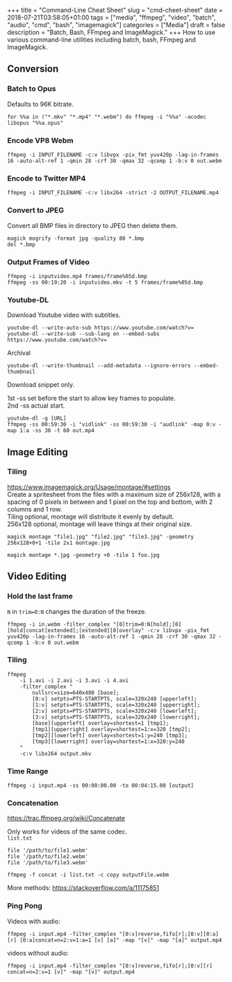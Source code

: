 +++
title = "Command-Line Cheat Sheet"
slug = "cmd-cheet-sheet"
date = 2018-07-21T03:58:05+01:00
tags = ["media", "ffmpeg", "video", "batch", "audio", "cmd", "bash", "imagemagick"]
categories = ["Media"]
draft = false
description = "Batch, Bash, FFmpeg and ImageMagick."
+++
How to use various command-line utilities including batch, bash, FFmpeg and ImageMagick.
<!--more-->

## Conversion

### Batch to Opus

Defaults to 96K bitrate.
```
for %%a in ("*.mkv" "*.mp4" "*.webm") do ffmpeg -i "%%a" -acodec libopus "%%a.opus"
```

### Encode VP8 Webm

```
ffmpeg -i INPUT_FILENAME -c:v libvpx -pix_fmt yuv420p -lag-in-frames 16 -auto-alt-ref 1 -qmin 28 -crf 30 -qmax 32 -qcomp 1 -b:v 0 out.webm
```

### Encode to Twitter MP4

```
ffmpeg -i INPUT_FILENAME -c:v libx264 -strict -2 OUTPUT_FILENAME.mp4
```

### Convert to JPEG

Convert all BMP files in directory to JPEG then delete them.
```
magick mogrify -format jpg -quality 80 *.bmp
del *.bmp
```

### Output Frames of Video

```
ffmpeg -i inputvideo.mp4 frames/frame%05d.bmp  
ffmpeg -ss 00:19:20 -i inputvideo.mkv -t 5 frames/frame%05d.bmp
```

### Youtube-DL

Download Youtube video with subtitles.

```
youtube-dl --write-auto-sub https://www.youtube.com/watch?v=
youtube-dl --write-sub --sub-lang en --embed-subs https://www.youtube.com/watch?v=
```

Archival

```
youtube-dl --write-thumbnail --add-metadata --ignore-errors --embed-thumbnail
```

Download snippet only.  

1st -ss set before the start to allow key frames to populate.  
2nd -ss actual start.

```
youtube-dl -g [URL]  
ffmpeg -ss 00:59:30 -i "vidlink" -ss 00:59:30 -i "audlink" -map 0:v -map 1:a -ss 30 -t 60 out.mp4
```

## Image Editing

### Tiling

<https://www.imagemagick.org/Usage/montage/#settings>  
Create a spritesheet from the files with a maximum size of 256x128, with a spacing of 0 pixels in between and 1 pixel on the top and bottom, with 2 columns and 1 row.  
Tiling optional, montage will distribute it evenly by default.  
256x128 optional, montage will leave things at their original size.  

```
magick montage "file1.jpg" "file2.jpg" "file3.jpg" -geometry 256x128+0+1 -tile 2x1 montage.jpg
```

```
magick montage *.jpg -geometry +0 -tile 1 foo.jpg
```

## Video Editing

### Hold the last frame

`N` in `trim=0:N` changes the duration of the freeze.
```
ffmpeg -i in.webm -filter_complex "[0]trim=0:N[hold];[0][hold]concat[extended];[extended][0]overlay" -c:v libvpx -pix_fmt yuv420p -lag-in-frames 16 -auto-alt-ref 1 -qmin 28 -crf 30 -qmax 32 -qcomp 1 -b:v 0 out.webm
```

### Tiling

```
ffmpeg
	-i 1.avi -i 2.avi -i 3.avi -i 4.avi
	-filter_complex "
		nullsrc=size=640x480 [base];
		[0:v] setpts=PTS-STARTPTS, scale=320x240 [upperleft];
		[1:v] setpts=PTS-STARTPTS, scale=320x240 [upperright];
		[2:v] setpts=PTS-STARTPTS, scale=320x240 [lowerleft];
		[3:v] setpts=PTS-STARTPTS, scale=320x240 [lowerright];
		[base][upperleft] overlay=shortest=1 [tmp1];
		[tmp1][upperright] overlay=shortest=1:x=320 [tmp2];
		[tmp2][lowerleft] overlay=shortest=1:y=240 [tmp3];
		[tmp3][lowerright] overlay=shortest=1:x=320:y=240
	"
	-c:v libx264 output.mkv
```

### Time Range

```
ffmpeg -i input.mp4 -ss 00:00:00.00 -to 00:04:15.00 [output]
```

### Concatenation

<https://trac.ffmpeg.org/wiki/Concatenate>  

Only works for videos of the same codec.  
`list.txt`
```
file '/path/to/file1.webm'  
file '/path/to/file2.webm'  
file '/path/to/file3.webm'  
```

```
ffmpeg -f concat -i list.txt -c copy outputFile.webm
```

More methods: <https://stackoverflow.com/a/11175851>

### Ping Pong

Videos with audio:  
```
ffmpeg -i input.mp4 -filter_complex "[0:v]reverse,fifo[r];[0:v][0:a][r] [0:a]concat=n=2:v=1:a=1 [v] [a]" -map "[v]" -map "[a]" output.mp4
```

videos without audio:  
```
ffmpeg -i input.mp4 -filter_complex "[0:v]reverse,fifo[r];[0:v][r] concat=n=2:v=1 [v]" -map "[v]" output.mp4
```
